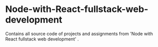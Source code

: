 # Node-with-React-fullstack-web-development
Contains all source code of projects and assignments from 'Node with React fullstack web development' .
